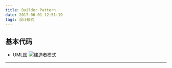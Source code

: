 ```yaml
---
title: Builder Pattern
date: 2017-06-01 12:51:19
tags: 设计模式
---
```


## 基本代码
* UML图
![建造者模式](Builder.png)
***

